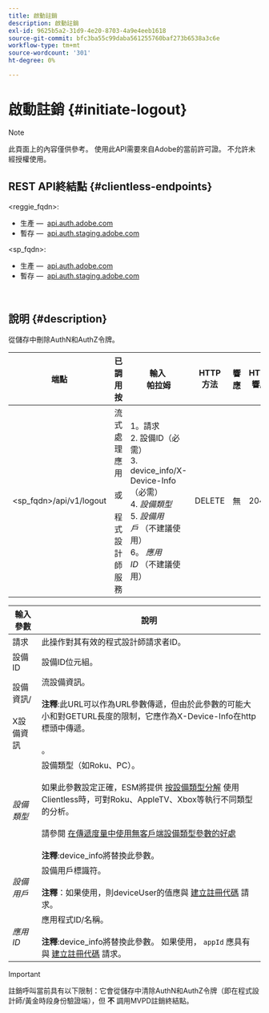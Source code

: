 ```yaml
---
title: 啟動註銷
description: 啟動註銷
exl-id: 9625b5a2-31d9-4e20-8703-4a9e4eeb1618
source-git-commit: bfc3ba55c99daba561255760baf273b6538a3c6e
workflow-type: tm+mt
source-wordcount: '301'
ht-degree: 0%

---
```


# 啟動註銷 {#initiate-logout}

>[!NOTE]
>
>此頁面上的內容僅供參考。 使用此API需要來自Adobe的當前許可證。 不允許未經授權使用。

## REST API終結點 {#clientless-endpoints}

&lt;reggie_fqdn>:

* 生產 —  [api.auth.adobe.com](http://api.auth.adobe.com/)
* 暫存 —  [api.auth.staging.adobe.com](http://api.auth-staging.adobe.com/)

&lt;sp_fqdn>:

* 生產 —  [api.auth.adobe.com](http://api.auth.adobe.com/)
* 暫存 —  [api.auth.staging.adobe.com](http://api.auth-staging.adobe.com/)

</br>

## 說明 {#description}

從儲存中刪除AuthN和AuthZ令牌。


| 端點 | 已調用  </br>按 | 輸入   </br>帕拉姆 | HTTP  </br>方法 | 響應 | HTTP  </br>響應 |
| --- | --- | --- | --- | --- | --- |
| &lt;sp_fqdn>/api/v1/logout | 流式處理應用</br></br>或</br></br>程式設計師服務 | 1。請求</br>2.  設備ID（必需）</br>3.  device_info/X-Device-Info（必需）</br>4.  _設備類型_</br> 5.  _設備用戶_ （不建議使用）</br>6。  _應用ID_ （不建議使用） | DELETE | 無 | 204 |


| 輸入參數 | 說明 |
| --- | --- |
| 請求 | 此操作對其有效的程式設計師請求者ID。 |
| 設備ID | 設備ID位元組。 |
| 設備資訊/</br></br>X設備資訊 | 流設備資訊。</br></br>**注釋**:此URL可以作為URL參數傳遞，但由於此參數的可能大小和對GETURL長度的限制，它應作為X-Device-Info在http標頭中傳遞。 </br></br><!--See the full details in [Passing Device and Connection Information](http://tve.helpdocsonline.com/passing-device-information)-->。 |
| _設備類型_ | 設備類型（如Roku、PC）。</br></br>如果此參數設定正確，ESM將提供 [按設備類型分解](/help/authentication/entitlement-service-monitoring-overview.md#clientless_device_type) 使用Clientless時，可對Roku、AppleTV、Xbox等執行不同類型的分析。</br></br>請參閱 [在傳遞度量中使用無客戶端設備類型參數的好處&#x200B;](/help/authentication/benefits-of-using-the-clientless-devicetype-parameter-in-pass-metrics.md)</br></br>**注釋**:device_info將替換此參數。 |
| _設備用戶_ | 設備用戶標識符。</br></br>**注釋**：如果使用，則deviceUser的值應與 [建立註冊代碼](/help/authentication/registration-code-request.md) 請求。 |
| _應用ID_ | 應用程式ID/名稱。 </br></br>**注釋**:device_info將替換此參數。 如果使用， `appId` 應具有與 [建立註冊代碼](/help/authentication/registration-code-request.md) 請求。 |

>[!IMPORTANT]
> 
>註銷呼叫當前具有以下限制：它會從儲存中清除AuthN和AuthZ令牌（即在程式設計師/黃金時段身份驗證端），但 **不** 調用MVPD註銷終結點。
